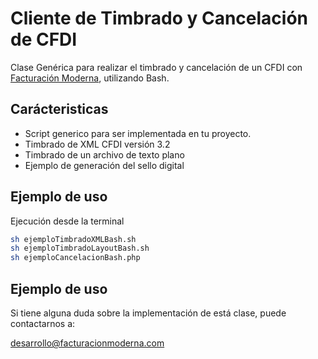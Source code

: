 # Cliente de Timbrado y Cancelación de CFDI

Clase Genérica para realizar el timbrado y cancelación de un CFDI con [Facturación Moderna][1], utilizando Bash. 


## Carácteristicas

* Script generico para ser implementada en tu proyecto.
* Timbrado de XML CFDI versión 3.2
* Timbrado de un archivo de texto plano
* Ejemplo de generación del sello digital




## Ejemplo de uso

Ejecución desde la terminal

```sh
sh ejemploTimbradoXMLBash.sh
sh ejemploTimbradoLayoutBash.sh
sh ejemploCancelacionBash.php

```

## Ejemplo de uso
Si tiene alguna duda sobre la implementación de está clase, puede contactarnos a: 

desarrollo@facturacionmoderna.com 

[1]: http://www.facturacionmoderna.com

